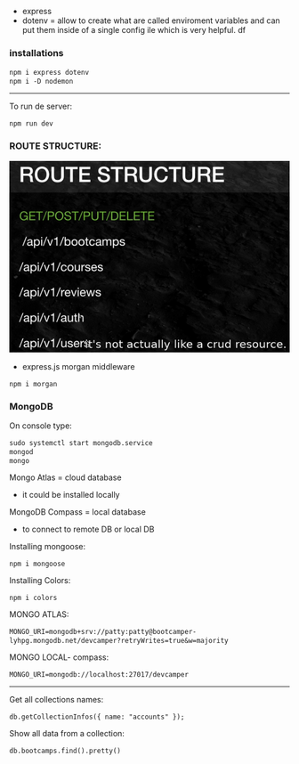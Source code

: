 


- express
- dotenv = allow to create what are called enviroment variables and can put them inside of a single config ile which is very helpful.
df

### installations
```
npm i express dotenv
npm i -D nodemon
```

----------
To run de server:

```
npm run dev
```
### ROUTE STRUCTURE:

![route Structure](./images/routesStructure.png)

<!-- LOGGER -->
- express.js  morgan middleware
```
npm i morgan
```

### MongoDB

On console type:
```
sudo systemctl start mongodb.service
mongod
mongo
```

Mongo Atlas = cloud database
- it could be installed locally

MongoDB Compass = local database
- to connect to remote DB or local DB

Installing mongoose:
```
npm i mongoose
```

Installing Colors:
```
npm i colors
```
MONGO ATLAS:
```
MONGO_URI=mongodb+srv://patty:patty@bootcamper-lyhpg.mongodb.net/devcamper?retryWrites=true&w=majority
```

MONGO LOCAL- compass:
```
MONGO_URI=mongodb://localhost:27017/devcamper
```
----------

Get all collections names:
```
db.getCollectionInfos({ name: "accounts" });
```

Show all data from a collection:
```
db.bootcamps.find().pretty()
```

